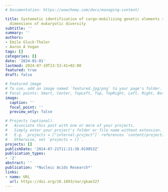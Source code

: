 ```yaml
---
# Documentation: https://wowchemy.com/docs/managing-content/

title: Systematic identification of cargo-mobilizing genetic elements reveals new
  dimensions of eukaryotic diversity
subtitle: ''
summary: ''
authors:
- Emile Gluck-Thaler
- Aaron A Vogan
tags: []
categories: []
date: '2024-01-01'
lastmod: 2024-07-19T13:53:41+02:00
featured: true
draft: false

# Featured image
# To use, add an image named `featured.jpg/png` to your page's folder.
# Focal points: Smart, Center, TopLeft, Top, TopRight, Left, Right, BottomLeft, Bottom, BottomRight.
image:
  caption: ''
  focal_point: ''
  preview_only: false

# Projects (optional).
#   Associate this post with one or more of your projects.
#   Simply enter your project's folder or file name without extension.
#   E.g. `projects = ["internal-project"]` references `content/project/deep-learning/index.md`.
#   Otherwise, set `projects = []`.
projects: []
publishDate: '2024-07-21T11:21:38.019853Z'
publication_types:
- '2'
abstract: ''
publication: '*Nucleic Acids Research*'
links:
- name: URL
  url: https://doi.org/10.1093/nar/gkae327
---
```

